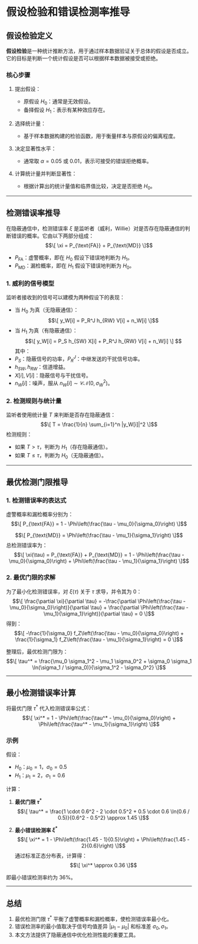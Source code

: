 
# 假设检验和错误检测率推导

## 假设检验定义
**假设检验**是一种统计推断方法，用于通过样本数据验证关于总体的假设是否成立。  
它的目标是判断一个统计假设是否可以根据样本数据被接受或拒绝。

### 核心步骤
1. 提出假设：
    - 原假设 $H_0$：通常是无效假设。
    - 备择假设 $H_1$：表示有某种效应存在。

2. 选择统计量：
    - 基于样本数据构建的检验函数，用于衡量样本与原假设的偏离程度。

3. 决定显著性水平：
    - 通常取 $\alpha = 0.05$ 或 $0.01$，表示可接受的错误拒绝概率。

4. 计算统计量并判断显著性：
    - 根据计算出的统计量值和临界值比较，决定是否拒绝 $H_0$。

---

## 检测错误率推导

在隐蔽通信中，检测错误率 $\xi$ 是监听者（威利，Willie）对是否存在隐蔽通信的判断错误的概率。它由以下两部分组成：
$$\[
\xi = P_{\text{FA}} + P_{\text{MD}}
\]$$
- $P_{\text{FA}}$：虚警概率，即在 $H_0$ 假设下错误地判断为 $H_1$。
- $P_{\text{MD}}$：漏检概率，即在 $H_1$ 假设下错误地判断为 $H_0$。

### 1. 威利的信号模型
监听者接收到的信号可以建模为两种假设下的表现：
- 当 $H_0$ 为真（无隐蔽通信）：
$$\[
y_W[i] = P_R^J h_{RW} V[i] + n_W[i]
\]$$
- 当 $H_1$ 为真（有隐蔽通信）：
$$\[
y_W[i] = P_S h_{SW} X[i] + P_R^J h_{RW} V[i] + n_W[i]
\]
$$
其中：
- $P_S$：隐蔽信号的功率，$P_R^J$：中继发送的干扰信号功率。
- $h_{SW}, h_{RW}$：信道增益。
- $X[i], V[i]$：隐蔽信号与干扰信号。
- $n_W[i]$：噪声，服从 $n_W[i] \sim \mathcal{CN}(0, \sigma_W^2)$。

### 2. 检测规则与统计量
监听者使用统计量 $T$ 来判断是否存在隐蔽通信：
$$\[
T = \frac{1}{n} \sum_{i=1}^n |y_W[i]|^2
\]$$
检测规则：
- 如果 $T > \tau$，判断为 $H_1$（存在隐蔽通信）。
- 如果 $T \leq \tau$，判断为 $H_0$（无隐蔽通信）。

---

## 最优检测门限推导

### 1. 检测错误率的表达式
虚警概率和漏检概率分别为：
$$\[
P_{\text{FA}} = 1 - \Phi\left(\frac{\tau - \mu_0}{\sigma_0}\right)
\]$$


$$\[
P_{\text{MD}} = \Phi\left(\frac{\tau - \mu_1}{\sigma_1}\right)
\]$$
总检测错误率为：
$$\[
\xi(\tau) = P_{\text{FA}} + P_{\text{MD}} = 1 - \Phi\left(\frac{\tau - \mu_0}{\sigma_0}\right) + \Phi\left(\frac{\tau - \mu_1}{\sigma_1}\right)
\]$$

### 2. 最优门限的求解
为了最小化检测错误率，对 $\xi(\tau)$ 关于 $\tau$ 求导，并令其为 $0$：
$$\[
\frac{\partial \xi}{\partial \tau} = -\frac{\partial \Phi\left(\frac{\tau - \mu_0}{\sigma_0}\right)}{\partial \tau} + \frac{\partial \Phi\left(\frac{\tau - \mu_1}{\sigma_1}\right)}{\partial \tau} = 0
\]$$
得到：
$$\[
-\frac{1}{\sigma_0} f_Z\left(\frac{\tau - \mu_0}{\sigma_0}\right) + \frac{1}{\sigma_1} f_Z\left(\frac{\tau - \mu_1}{\sigma_1}\right) = 0
\]$$

整理后，最优检测门限为：
$$\[
\tau^* = \frac{\mu_0 \sigma_1^2 - \mu_1 \sigma_0^2 + \sigma_0 \sigma_1 \ln(\sigma_1 / \sigma_0)}{\sigma_1^2 - \sigma_0^2}
\]$$

---

## 最小检测错误率计算

将最优门限 $\tau^*$ 代入检测错误率公式：
$$\[
\xi^* = 1 - \Phi\left(\frac{\tau^* - \mu_0}{\sigma_0}\right) + \Phi\left(\frac{\tau^* - \mu_1}{\sigma_1}\right)
\]$$

### 示例
假设：
- $H_0$：$\mu_0 = 1$，$\sigma_0 = 0.5$
- $H_1$：$\mu_1 = 2$，$\sigma_1 = 0.6$

计算：
1. **最优门限 $\tau^*$**
$$\[
\tau^* = \frac{1 \cdot 0.6^2 - 2 \cdot 0.5^2 + 0.5 \cdot 0.6 \ln(0.6 / 0.5)}{0.6^2 - 0.5^2} \approx 1.45
\]$$

2. **最小错误检测率 $\xi^*$**
$$\[
\xi^* = 1 - \Phi\left(\frac{1.45 - 1}{0.5}\right) + \Phi\left(\frac{1.45 - 2}{0.6}\right)
\]$$
通过标准正态分布表，计算得：
$$\[
\xi^* \approx 0.36
\]$$

即最小错误检测率约为 $36\%$。

---

## 总结

1. 最优检测门限 $\tau^*$ 平衡了虚警概率和漏检概率，使检测错误率最小化。
2. 错误检测率的最小值取决于信号均值差异 $|\mu_1 - \mu_0|$ 和标准差 $\sigma_0, \sigma_1$。
3. 本文方法提供了隐蔽通信中优化检测性能的重要工具。
